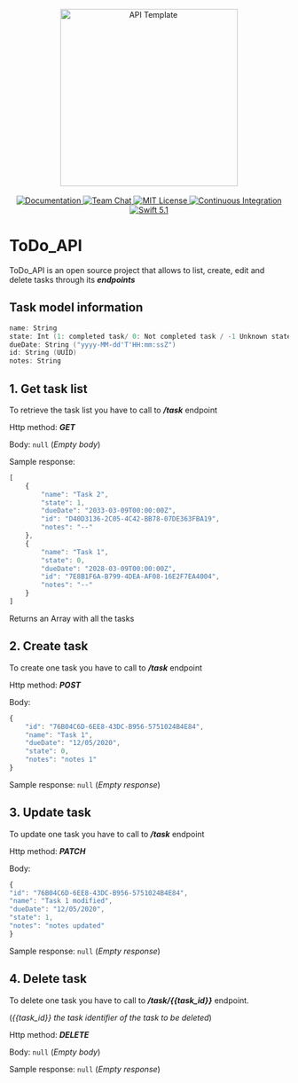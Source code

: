 <p align="center">
    <img src="https://user-images.githubusercontent.com/1342803/36623515-7293b4ec-18d3-11e8-85ab-4e2f8fb38fbd.png" width="320" alt="API Template">
    <br>
    <br>
    <a href="http://docs.vapor.codes/3.0/">
        <img src="http://img.shields.io/badge/read_the-docs-2196f3.svg" alt="Documentation">
    </a>
    <a href="https://discord.gg/vapor">
        <img src="https://img.shields.io/discord/431917998102675485.svg" alt="Team Chat">
    </a>
    <a href="LICENSE">
        <img src="http://img.shields.io/badge/license-MIT-brightgreen.svg" alt="MIT License">
    </a>
    <a href="https://circleci.com/gh/vapor/api-template">
        <img src="https://circleci.com/gh/vapor/api-template.svg?style=shield" alt="Continuous Integration">
    </a>
    <a href="https://swift.org">
        <img src="http://img.shields.io/badge/swift-5.1-brightgreen.svg" alt="Swift 5.1">
    </a>
</p>

# ToDo_API

ToDo_API is an open source project that allows to list, create, edit and delete tasks through its ***endpoints***

## Task model information

```swift
name: String
state: Int (1: completed task/ 0: Not completed task / -1 Unknown state)
dueDate: String ("yyyy-MM-dd'T'HH:mm:ssZ")
id: String (UUID)
notes: String
```


## 1. Get task list

To retrieve the task list you have to call to ***/task*** endpoint 

Http method: ***GET***

Body: `null` (*Empty body*)

Sample response:

```javascript
[
    {
        "name": "Task 2",
        "state": 1,
        "dueDate": "2033-03-09T00:00:00Z",
        "id": "D40D3136-2C05-4C42-BB78-07DE363FBA19",
        "notes": "--"
    },
    {
        "name": "Task 1",
        "state": 0,
        "dueDate": "2028-03-09T00:00:00Z",
        "id": "7E8B1F6A-B799-4DEA-AF08-16E2F7EA4004",
        "notes": "--"
    }
]
```

Returns an Array with all the tasks

## 2. Create task

To create one task you have to call to ***/task*** endpoint 

Http method: ***POST***

Body: 

```javascript
{
	"id": "76B04C6D-6EE8-43DC-B956-5751024B4E84",
	"name": "Task 1",
	"dueDate": "12/05/2020",
	"state": 0,
	"notes": "notes 1"
}
```

Sample response: `null` (*Empty response*)

## 3. Update task

To update one task you have to call to ***/task*** endpoint 

Http method: ***PATCH***

Body: 

```javascript
{
"id": "76B04C6D-6EE8-43DC-B956-5751024B4E84",
"name": "Task 1 modified",
"dueDate": "12/05/2020",
"state": 1,
"notes": "notes updated"
}
```

Sample response: `null` (*Empty response*)

## 4. Delete task

To delete one task you have to call to ***/task/{{task_id}}*** endpoint.

(*{{task_id}} the task identifier of the task to be deleted*)

Http method: ***DELETE***

Body: `null` (*Empty body*)

Sample response: `null` (*Empty response*)







